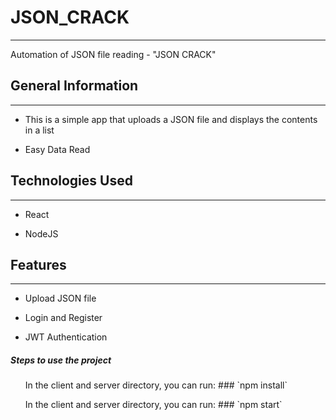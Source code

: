 <h1>JSON_CRACK</h1>
<hr><p>Automation of JSON file reading - "JSON CRACK"</p><h2>General Information</h2>
<hr><ul>
<li>This is a simple app that uploads a JSON file and displays the contents in a list</li>
</ul><ul>
<li>Easy Data Read</li>
</ul><h2>Technologies Used</h2>
<hr><ul>
<li>React</li>
</ul><ul>
<li>NodeJS</li>
</ul><h2>Features</h2>
<hr><ul>
<li>Upload JSON file</li>
</ul><ul>
<li>Login and Register</li>
</ul><ul>
<li>JWT Authentication</li>
</ul><h5>Steps to use the project</h5><ul>
  In the client and server directory, you can run:
### `npm install`
</ul><ul>
  In the client and server directory, you can run:
### `npm start`
</ul><ul>
